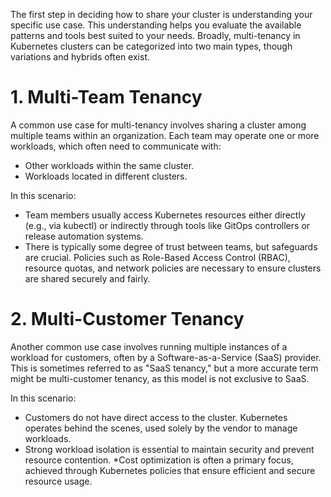 The first step in deciding how to share your cluster is understanding your specific use case. This understanding helps you evaluate the available patterns and tools best suited to your needs. Broadly, multi-tenancy in Kubernetes clusters can be categorized into two main types, though variations and hybrids often exist.

# 1. Multi-Team Tenancy

A common use case for multi-tenancy involves sharing a cluster among multiple teams within an organization. Each team may operate one or more workloads, which often need to communicate with:

* Other workloads within the same cluster.
* Workloads located in different clusters.

In this scenario:

* Team members usually access Kubernetes resources either directly (e.g., via kubectl) or indirectly through tools like GitOps controllers or release automation systems.
* There is typically some degree of trust between teams, but safeguards are crucial. Policies such as Role-Based Access Control (RBAC), resource quotas, and network policies are necessary to ensure clusters are shared securely and fairly.

# 2. Multi-Customer Tenancy

Another common use case involves running multiple instances of a workload for customers, often by a Software-as-a-Service (SaaS) provider. This is sometimes referred to as "SaaS tenancy," but a more accurate term might be multi-customer tenancy, as this model is not exclusive to SaaS.

In this scenario:

* Customers do not have direct access to the cluster. Kubernetes operates behind the scenes, used solely by the vendor to manage workloads.
* Strong workload isolation is essential to maintain security and prevent resource contention.
*Cost optimization is often a primary focus, achieved through Kubernetes policies that ensure efficient and secure resource usage.
